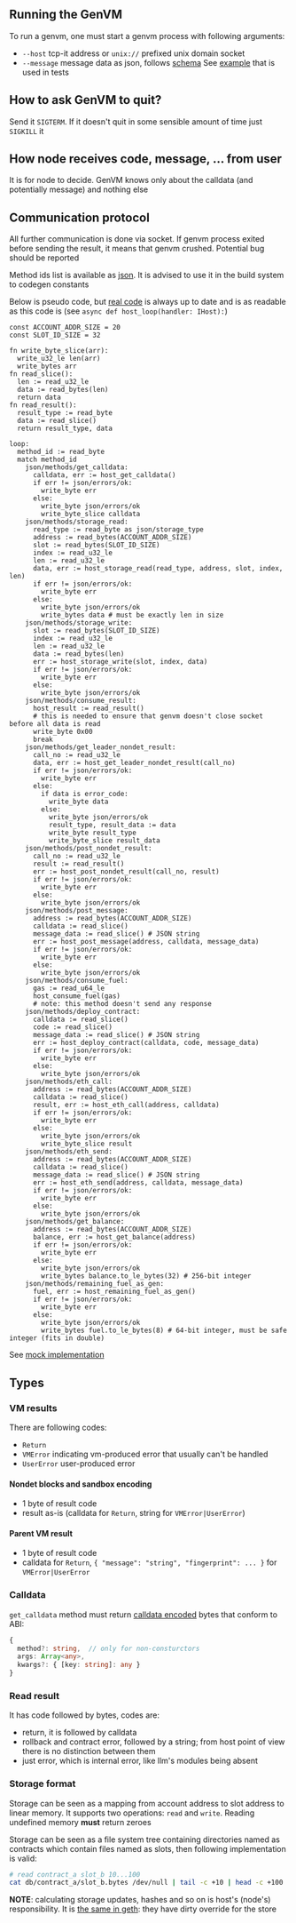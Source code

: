 ## Running the GenVM

To run a genvm, one must start a genvm process with following arguments:
- `--host` tcp-it address or `unix://` prefixed unix domain socket
- `--message` message data as json, follows [schema](../schemas/message.json)
  See [example](../../executor/testdata/templates/message.json) that is used in tests

## How to ask GenVM to quit?
Send it `SIGTERM`. If it doesn't quit in some sensible amount of time just `SIGKILL` it

## How node receives code, message, ... from user
It is for node to decide. GenVM knows only about the calldata (and potentially message) and nothing else

## Communication protocol
All further communication is done via socket. If genvm process exited before sending the result, it means that genvm crushed. Potential bug should be reported

Method ids list is available as [json](../../executor/codegen/data/host-fns.json). It is advised to use it in the build system to codegen constants

Below is pseudo code, but [real code](../../executor/testdata/runner/base_host.py) is always up to date and is as readable as this code is (see `async def host_loop(handler: IHost):`)

```
const ACCOUNT_ADDR_SIZE = 20
const SLOT_ID_SIZE = 32

fn write_byte_slice(arr):
  write_u32_le len(arr)
  write_bytes arr
fn read_slice():
  len := read_u32_le
  data := read_bytes(len)
  return data
fn read_result():
  result_type := read_byte
  data := read_slice()
  return result_type, data

loop:
  method_id := read_byte
  match method_id
    json/methods/get_calldata:
      calldata, err := host_get_calldata()
      if err != json/errors/ok:
        write_byte err
      else:
        write_byte json/errors/ok
        write_byte_slice calldata
    json/methods/storage_read:
      read_type := read_byte as json/storage_type
      address := read_bytes(ACCOUNT_ADDR_SIZE)
      slot := read_bytes(SLOT_ID_SIZE)
      index := read_u32_le
      len := read_u32_le
      data, err := host_storage_read(read_type, address, slot, index, len)
      if err != json/errors/ok:
        write_byte err
      else:
        write_byte json/errors/ok
        write_bytes data # must be exactly len in size
    json/methods/storage_write:
      slot := read_bytes(SLOT_ID_SIZE)
      index := read_u32_le
      len := read_u32_le
      data := read_bytes(len)
      err := host_storage_write(slot, index, data)
      if err != json/errors/ok:
        write_byte err
      else:
        write_byte json/errors/ok
    json/methods/consume_result:
      host_result := read_result()
      # this is needed to ensure that genvm doesn't close socket before all data is read
      write_byte 0x00
      break
    json/methods/get_leader_nondet_result:
      call_no := read_u32_le
      data, err := host_get_leader_nondet_result(call_no)
      if err != json/errors/ok:
        write_byte err
      else:
        if data is error_code:
          write_byte data
        else:
          write_byte json/errors/ok
          result_type, result_data := data
          write_byte result_type
          write_byte_slice result_data
    json/methods/post_nondet_result:
      call_no := read_u32_le
      result := read_result()
      err := host_post_nondet_result(call_no, result)
      if err != json/errors/ok:
        write_byte err
      else:
        write_byte json/errors/ok
    json/methods/post_message:
      address := read_bytes(ACCOUNT_ADDR_SIZE)
      calldata := read_slice()
      message_data := read_slice() # JSON string
      err := host_post_message(address, calldata, message_data)
      if err != json/errors/ok:
        write_byte err
      else:
        write_byte json/errors/ok
    json/methods/consume_fuel:
      gas := read_u64_le
      host_consume_fuel(gas)
      # note: this method doesn't send any response
    json/methods/deploy_contract:
      calldata := read_slice()
      code := read_slice()
      message_data := read_slice() # JSON string
      err := host_deploy_contract(calldata, code, message_data)
      if err != json/errors/ok:
        write_byte err
      else:
        write_byte json/errors/ok
    json/methods/eth_call:
      address := read_bytes(ACCOUNT_ADDR_SIZE)
      calldata := read_slice()
      result, err := host_eth_call(address, calldata)
      if err != json/errors/ok:
        write_byte err
      else:
        write_byte json/errors/ok
        write_byte_slice result
    json/methods/eth_send:
      address := read_bytes(ACCOUNT_ADDR_SIZE)
      calldata := read_slice()
      message_data := read_slice() # JSON string
      err := host_eth_send(address, calldata, message_data)
      if err != json/errors/ok:
        write_byte err
      else:
        write_byte json/errors/ok
    json/methods/get_balance:
      address := read_bytes(ACCOUNT_ADDR_SIZE)
      balance, err := host_get_balance(address)
      if err != json/errors/ok:
        write_byte err
      else:
        write_byte json/errors/ok
        write_bytes balance.to_le_bytes(32) # 256-bit integer
    json/methods/remaining_fuel_as_gen:
      fuel, err := host_remaining_fuel_as_gen()
      if err != json/errors/ok:
        write_byte err
      else:
        write_byte json/errors/ok
        write_bytes fuel.to_le_bytes(8) # 64-bit integer, must be safe integer (fits in double)
```

See [mock implementation](../../executor/testdata/runner/mock_host.py)

## Types

### VM results
There are following codes:
- `Return`
- `VMError` indicating vm-produced error that usually can't be handled
- `UserError` user-produced error

#### Nondet blocks and sandbox encoding
- 1 byte of result code
- result as-is (calldata for `Return`, string for `VMError|UserError`)

#### Parent VM result
- 1 byte of result code
- calldata for `Return`, `{ "message": "string", "fingerprint": ... }` for `VMError|UserError`

### Calldata
`get_calldata` method must return [calldata encoded](../calldata.md) bytes that conform to ABI:
```typescript
{
  method?: string,  // only for non-consturctors
  args: Array<any>,
  kwargs?: { [key: string]: any }
}
```

### Read result
It has code followed by bytes, codes are:
- return, it is followed by calldata
- rollback and contract error, followed by a string; from host point of view there is no distinction between them
- just error, which is internal error, like llm's modules being absent

### Storage format
Storage can be seen as a mapping from account address to slot address to linear memory. It supports two operations: `read` and `write`. Reading undefined memory **must** return zeroes

Storage can be seen as a file system tree containing directories named as contracts which contain files named as slots, then following implementation is valid:
```bash
# read contract_a slot_b 10...100
cat db/contract_a/slot_b.bytes /dev/null | tail -c +10 | head -c +100
```

**NOTE**: calculating storage updates, hashes and so on is host's (node's) responsibility. It is [the same in geth](https://github.com/ethereum/go-ethereum/blob/67a3b087951a3f3a8e341ae32b6ec18f3553e5cc/core/state/state_object.go#L232): they have dirty override for the store
